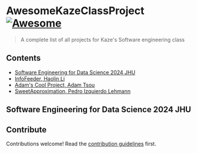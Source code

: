 # AwesomeKazeClassProject [![Awesome](https://awesome.re/badge.svg)](https://awesome.re)

> A complete list of all projects for Kaze&#39;s Software engineering class


## Contents

- [Software Engineering for Data Science 2024 JHU](#software-engineering-for-data-science-2024-jhu)
- [InfoFeeder, Haolin Li](https://github.com/JamesLi128/InfoFeeder)
- [Adam's Cool Project, Adam Tsou](https://github.com/atsou2/clothingquality)
- [SweetApproximation, Pedro Izquierdo Lehmann](https://github.com/pizqleh/sweet-approximation)

## Software Engineering for Data Science 2024 JHU


## Contribute

Contributions welcome! Read the [contribution guidelines](contributing.md) first.
